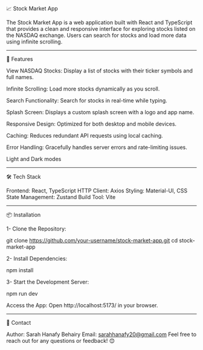 📈 Stock Market App

The Stock Market App is a web application built with React and TypeScript that provides a clean and responsive interface for exploring stocks listed on the NASDAQ exchange. Users can search for stocks and load more data using infinite scrolling.

-------------------------------------------------------------------------------------

🚀 Features

View NASDAQ Stocks: Display a list of stocks with their ticker symbols and full names.

Infinite Scrolling: Load more stocks dynamically as you scroll.

Search Functionality: Search for stocks in real-time while typing.

Splash Screen: Displays a custom splash screen with a logo and app name.

Responsive Design: Optimized for both desktop and mobile devices.

Caching: Reduces redundant API requests using local caching.

Error Handling: Gracefully handles server errors and rate-limiting issues.

Light and Dark modes

-------------------------------------------------------------------------------------

🛠️ Tech Stack

Frontend: React, TypeScript
HTTP Client: Axios
Styling: Material-UI, CSS
State Management: Zustand
Build Tool: Vite

-------------------------------------------------------------------------------------

📦 Installation

1- Clone the Repository:

git clone https://github.com/your-username/stock-market-app.git
cd stock-market-app

2- Install Dependencies:

npm install

3- Start the Development Server:

npm run dev


Access the App: Open  http://localhost:5173/ in your browser.

-------------------------------------------------------------------------------------

💬 Contact

  Author: Sarah Hanafy Behairy
  Email: sarahhanafy20@gmail.com
  Feel free to reach out for any questions or feedback! 😊

